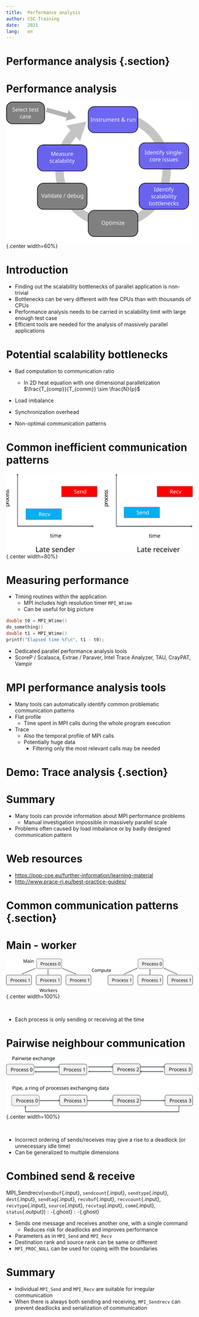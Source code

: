 ```yaml
---
title:  Performance analysis
author: CSC Training
date:   2021
lang:   en
---
```


# Performance analysis {.section}

# Performance analysis

![](img/perf-analysis-mpi.svg){.center width=60%}

# Introduction

- Finding out the scalability bottlenecks of parallel application is non-trivial
- Bottlenecks can be very different with few CPUs than with thousands of CPUs
- Performance analysis needs to be carried in scalability limit with 
  large enough test case
- Efficient tools are needed for the analysis of massively parallel applications

# Potential scalability bottlenecks

- Bad computation to communication ratio
    - In 2D heat equation with one dimensional parallelization 
      $\frac{T_{comp}}{T_{comm}} \sim \frac{N}{p}$

- Load imbalance
- Synchronization overhead
- Non-optimal communication patterns

# Common inefficient communication patterns 

![](img/ineff1.svg){.center width=80%}

# Measuring performance

- Timing routines within the application
    - MPI includes high resolution timer `MPI_Wtime`
    - Can be useful for big picture

```c++
double t0 = MPI_Wtime()
do_something()
double t1 = MPI_Wtime()
printf("Elapsed time %f\n", t1 - t0);
```
- Dedicated parallel performance analysis tools
- ScoreP / Scalasca, Extrae / Paraver, Intel Trace Analyzer, TAU, CrayPAT, Vampir


# MPI performance analysis tools

- Many tools can automatically identify common problematic communication 
   patterns
- Flat profile
    - Time spent in MPI calls during the whole program execution
- Trace
    - Also the temporal profile of MPI calls
    - Potentially huge data
	    - Filtering only the most relevant calls may be needed

# Demo: Trace analysis {.section}

# Summary

- Many tools can provide information about MPI performance problems
    - Manual investigation impossible in massively parallel scale
- Problems often caused by load imbalance or by badly designed communication 
  pattern 

# Web resources

- <https://pop-coe.eu/further-information/learning-material>
- <http://www.prace-ri.eu/best-practice-guides/>


# Common communication patterns {.section}

# Main - worker 

![](img/comm_patt1.svg){.center width=100%}

<br>

- Each process is only sending or receiving at the time

# Pairwise neighbour communication

![](img/comm_patt2.svg){.center width=100%}

<br>

- Incorrect ordering of sends/receives may give a rise to a deadlock
  (or unnecessary idle time)
- Can be generalized to multiple dimensions

# Combined send & receive 

MPI_Sendrecv(`sendbuf`{.input}, `sendcount`{.input}, `sendtype`{.input}, `dest`{.input}, `sendtag`{.input}, `recvbuf`{.input}, `recvcount`{.input}, `recvtype`{.input}, `source`{.input}, `recvtag`{.input}, `comm`{.input}, `status`{.output})
  : `-`{.ghost}
    : `-`{.ghost}

- Sends one message and receives another one, with a single command
    - Reduces risk for deadlocks and improves performance
- Parameters as in `MPI_Send` and `MPI_Recv`
- Destination rank and source rank can be same or different
- `MPI_PROC_NULL` can be used for coping with the boundaries

# Summary

- Individual `MPI_Send` and `MPI_Recv` are suitable for irregular communication
- When there is always both sending and receiving, `MPI_Sendrecv` can prevent deadlocks
  and serialization of communication


